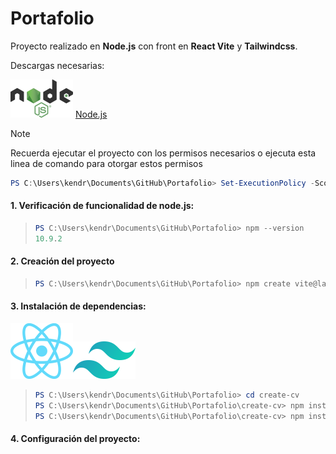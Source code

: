 # Portafolio
Proyecto realizado en **Node.js** con front en **React Vite** y **Tailwindcss**.


Descargas necesarias:

![](Recursos/images.png)
[Node.js](https://nodejs.org/es/download)

>[!NOTE] 
>Recuerda ejecutar el proyecto con los permisos necesarios o ejecuta esta linea de comando para otorgar estos permisos
>```powershell
>PS C:\Users\kendr\Documents\GitHub\Portafolio> Set-ExecutionPolicy -Scope Process -ExecutionPolicy Bypass
>```
>

#### 1. Verificación de funcionalidad de  node.js:
>```powershell
>PS C:\Users\kendr\Documents\GitHub\Portafolio> npm --version
>10.9.2
>```

#### 2. Creación del proyecto
>```powershell
>PS C:\Users\kendr\Documents\GitHub\Portafolio> npm create vite@lastest
>```

#### 3. Instalación de dependencias:
![](Recursos/images2.png)![](Recursos/images3.png)
>```powershell
>PS C:\Users\kendr\Documents\GitHub\Portafolio> cd create-cv
>PS C:\Users\kendr\Documents\GitHub\Portafolio\create-cv> npm install 
>PS C:\Users\kendr\Documents\GitHub\Portafolio\create-cv> npm install tailwindcss @tailwindcss/vite
>```

#### 4. Configuración del proyecto:
